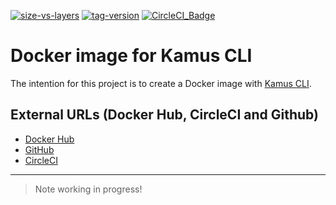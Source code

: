 [![size-vs-layers](https://images.microbadger.com/badges/image/lozanomatheus/docker_kamus_cli:0.2.7-32.svg)](https://microbadger.com/images/lozanomatheus/docker_kamus_cli:0.2.7-32 "Size vs Layers")
[![tag-version](https://images.microbadger.com/badges/version/lozanomatheus/docker_kamus_cli:0.2.7-32.svg)](https://microbadger.com/images/lozanomatheus/docker_kamus_cli:0.2.7-32 "Tag Version")
[![CircleCI_Badge](https://img.shields.io/circleci/build/github/LozanoMatheus/docker_kamus_cli/master.svg?style=plastic)](https://circleci.com/gh/LozanoMatheus/docker_kamus_cli/tree/master)

# Docker image for Kamus CLI

The intention for this project is to create a Docker image with [Kamus CLI](https://github.com/Soluto/kamus).

## External URLs (Docker Hub, CircleCI and Github)

* [Docker Hub](https://hub.docker.com/r/lozanomatheus/kamus_cli)
* [GitHub](https://github.com/LozanoMatheus/docker_kamus_cli)
* [CircleCI](https://circleci.com/gh/LozanoMatheus/docker_kamus_cli)

---

> Note working in progress!
